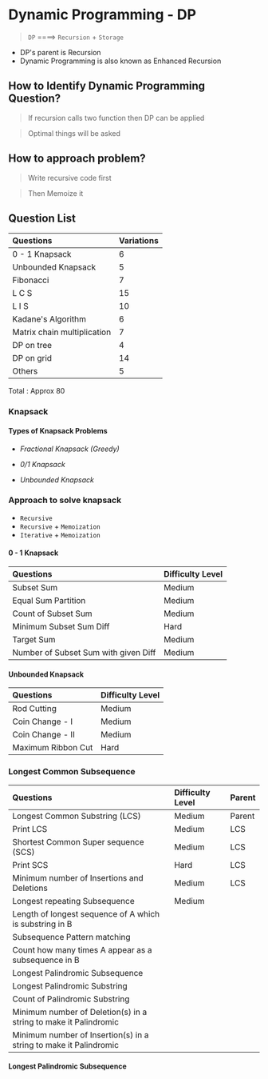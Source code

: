 # Dynamic Programming - DP #

> `DP` ====> `Recursion` + `Storage`

* DP's parent is Recursion
* Dynamic Programming is also known as Enhanced Recursion

## How to Identify Dynamic Programming Question? ##

> If recursion calls two function then DP can be applied

> Optimal things will be asked

## How to approach problem? ##

> Write recursive code first

> Then Memoize it

## Question List ##

| Questions                   | Variations |
|:----------------------------|:-----------|
| 0 - 1 Knapsack              | 6          |
| Unbounded Knapsack          | 5          |
| Fibonacci                   | 7          |
| L C S                       | 15         |
| L I S                       | 10         |
| Kadane's Algorithm          | 6          |
| Matrix chain multiplication | 7          |
| DP on tree                  | 4          |
| DP on grid                  | 14         |
| Others                      | 5          |

Total : Approx 80

### Knapsack ###

#### Types of Knapsack Problems ####
* *Fractional Knapsack (Greedy)*

* *0/1 Knapsack*

* *Unbounded Knapsack*

### Approach to solve knapsack ###

* `Recursive`
* `Recursive` + `Memoization`
* `Iterative` + `Memoization`

#### 0 - 1 Knapsack ####
| Questions                            | Difficulty Level |
|:-------------------------------------|:-----------------|
| Subset Sum                           | Medium           |
| Equal Sum Partition                  | Medium           |
| Count of Subset Sum                  | Medium           |
| Minimum Subset Sum Diff              | Hard             |
| Target Sum                           | Medium           |
| Number of Subset Sum with given Diff | Medium           |

#### Unbounded Knapsack ####
| Questions                            | Difficulty Level |
|:-------------------------------------|:-----------------|
| Rod Cutting                          | Medium           |
| Coin Change - I                      | Medium           |
| Coin Change - II                     | Medium           |
| Maximum Ribbon Cut                   | Hard             |

### Longest Common Subsequence ### 

| Questions                                                         | Difficulty Level | Parent |
|:------------------------------------------------------------------|:-----------------|:-------|
| Longest Common Substring (LCS)                                    | Medium           | Parent |
| Print LCS                                                         | Medium           | LCS    |
| Shortest Common Super sequence (SCS)                              | Medium           | LCS    |
| Print SCS                                                         | Hard             | LCS    |
| Minimum number of Insertions and Deletions                        | Medium           | LCS    |
| Longest repeating Subsequence                                     | Medium           |        |
| Length of longest sequence of A which is substring in B           |                  |        |
| Subsequence Pattern matching                                      |                  |        |
| Count how many times A appear as a subsequence in B               |                  |        |
| Longest Palindromic Subsequence                                   |                  |        |
| Longest Palindromic Substring                                     |                  |        |
| Count of Palindromic Substring                                    |                  |        |
| Minimum number of Deletion(s) in a string to make it Palindromic  |                  |        |
| Minimum number of Insertion(s) in a string to make it Palindromic |                  |        |

#### Longest Palindromic Subsequence ####
